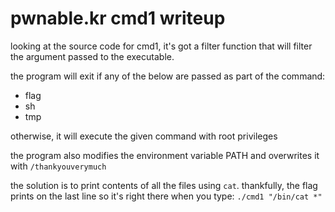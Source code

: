 # pwnable.kr cmd1 writeup

looking at the source code for cmd1, it's got a filter function that will filter the argument passed to the executable.

the program will exit if any of the below are passed as part of the command:
- flag
- sh
- tmp

otherwise, it will execute the given command with root privileges

the program also modifies the environment variable PATH and overwrites it with `/thankyouverymuch`

the solution is to print contents of all the files using `cat`.
thankfully, the flag prints on the last line so it's right there when you type:
`./cmd1 "/bin/cat *"`